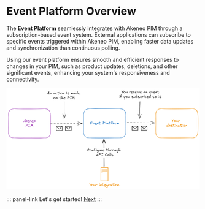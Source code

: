 # Event Platform Overview

The **Event Platform** seamlessly integrates with Akeneo PIM through a subscription-based event system. External applications can subscribe to specific events triggered within Akeneo PIM, enabling faster data updates and synchronization than continuous polling.

Using our event platform ensures smooth and efficient responses to changes in your PIM, such as product updates, deletions, and other significant events, enhancing your system's responsiveness and connectivity.


![overview-schema.png](../img/aep/overview-schema.png)

::: panel-link Let's get started! [Next](/event-platform/getting-started.html)
:::
